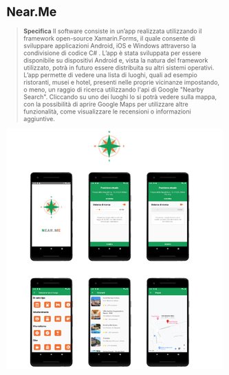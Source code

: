 #  Near.Me

> **Specifica** Il software consiste in un’app realizzata utilizzando il framework open-source Xamarin.Forms, il quale consente di sviluppare applicazioni Android, iOS e Windows attraverso la condivisione di codice C# . L’app è stata sviluppata per essere disponibile su dispositivi Android e, vista la natura del framework utilizzato, potrà in futuro essere distribuita su altri sistemi operativi.\
L’app permette di vedere una lista di luoghi, quali ad esempio ristoranti, musei e hotel, presenti nelle proprie vicinanze impostando, o meno, un raggio di ricerca utilizzando l'api di Google "Nearby Search". Cliccando su uno dei luoghi lo si potrà vedere sulla mappa, con la possibilità di aprire Google Maps per utilizzare altre funzionalità, come visualizzare le recensioni o informazioni aggiuntive.

![alt text](https://github.com/R4shVs/Near.Me/blob/main/Near.Me.png)
